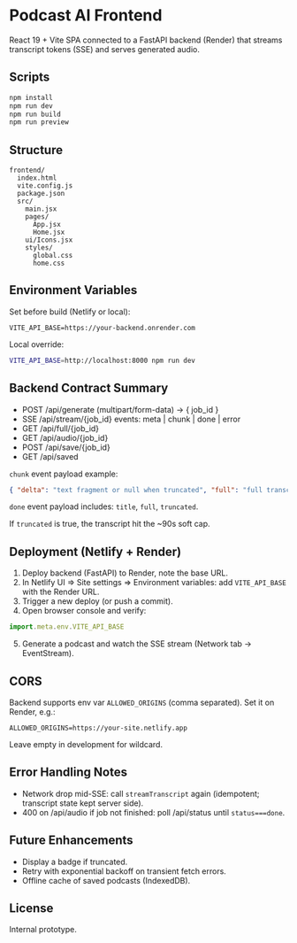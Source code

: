 # Podcast AI Frontend

React 19 + Vite SPA connected to a FastAPI backend (Render) that streams transcript tokens (SSE) and serves generated audio.

## Scripts

```bash
npm install
npm run dev
npm run build
npm run preview
```

## Structure
```
frontend/
  index.html
  vite.config.js
  package.json
  src/
    main.jsx
    pages/
      App.jsx
      Home.jsx
    ui/Icons.jsx
    styles/
      global.css
      home.css
```

## Environment Variables
Set before build (Netlify or local):

```
VITE_API_BASE=https://your-backend.onrender.com
```

Local override:
```bash
VITE_API_BASE=http://localhost:8000 npm run dev
```

## Backend Contract Summary
- POST /api/generate (multipart/form-data) -> { job_id }
- SSE  /api/stream/{job_id} events: meta | chunk | done | error
- GET  /api/full/{job_id}
- GET  /api/audio/{job_id}
- POST /api/save/{job_id}
- GET  /api/saved

`chunk` event payload example:
```json
{ "delta": "text fragment or null when truncated", "full": "full transcript so far", "truncated": false }
```
`done` event payload includes: `title`, `full`, `truncated`.

If `truncated` is true, the transcript hit the ~90s soft cap.

## Deployment (Netlify + Render)
1. Deploy backend (FastAPI) to Render, note the base URL.
2. In Netlify UI => Site settings => Environment variables: add `VITE_API_BASE` with the Render URL.
3. Trigger a new deploy (or push a commit).
4. Open browser console and verify:
```js
import.meta.env.VITE_API_BASE
```
5. Generate a podcast and watch the SSE stream (Network tab -> EventStream).

## CORS
Backend supports env var `ALLOWED_ORIGINS` (comma separated). Set it on Render, e.g.:
```
ALLOWED_ORIGINS=https://your-site.netlify.app
```
Leave empty in development for wildcard.

## Error Handling Notes
- Network drop mid-SSE: call `streamTranscript` again (idempotent; transcript state kept server side).
- 400 on /api/audio if job not finished: poll /api/status until `status===done`.

## Future Enhancements
- Display a badge if truncated.
- Retry with exponential backoff on transient fetch errors.
- Offline cache of saved podcasts (IndexedDB).

## License
Internal prototype.
